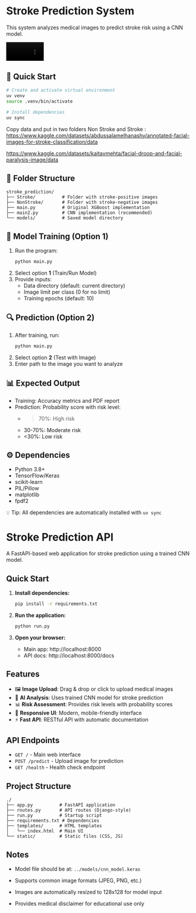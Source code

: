 # Stroke Prediction System

This system analyzes medical images to predict stroke risk using a CNN model.

<video width="20%" controls>
  <source src="https://github.com/user-attachments/assets/43e6caa3-ab09-45d9-af5d-d25ab5842f8f" type="video/mp4">
</video>


## 🚀 Quick Start

```bash
# Create and activate virtual environment
uv venv
source .venv/bin/activate

# Install dependencies
uv sync
```
Copy data and put in two folders Non Stroke and Stroke :
https://www.kaggle.com/datasets/abdussalamelhanashy/annotated-facial-images-for-stroke-classification/data

https://www.kaggle.com/datasets/kaitavmehta/facial-droop-and-facial-paralysis-image/data

## 📂 Folder Structure
```
stroke_prediction/
├── Stroke/          # Folder with stroke-positive images
├── NonStroke/       # Folder with stroke-negative images
├── main.py          # Original XGBoost implementation
├── main2.py         # CNN implementation (recommended)
└── models/          # Saved model directory
```

## 🧠 Model Training (Option 1)
1. Run the program:
   ```bash
   python main.py
   ```
2. Select option **1** (Train/Run Model)
3. Provide inputs:
   - Data directory (default: current directory)
   - Image limit per class (0 for no limit)
   - Training epochs (default: 10)

## 🔍 Prediction (Option 2)
1. After training, run:
   ```bash
   python main.py
   ```
2. Select option **2** (Test with Image)
3. Enter path to the image you want to analyze

## 📊 Expected Output
- Training: Accuracy metrics and PDF report
- Prediction: Probability score with risk level:
  - >70%: High risk
  - 30-70%: Moderate risk
  - <30%: Low risk

## ⚙️ Dependencies
- Python 3.8+
- TensorFlow/Keras
- scikit-learn
- PIL/Pillow
- matplotlib
- fpdf2

💡 Tip: All dependencies are automatically installed with `uv sync`

# Stroke Prediction API

A FastAPI-based web application for stroke prediction using a trained CNN model.

## Quick Start

1. **Install dependencies:**
   ```bash
   pip install -r requirements.txt
   ```

2. **Run the application:**
   ```bash
   python run.py
   ```

3. **Open your browser:**
   - Main app: http://localhost:8000
   - API docs: http://localhost:8000/docs

## Features

- 🖼️ **Image Upload**: Drag & drop or click to upload medical images
- 🧠 **AI Analysis**: Uses trained CNN model for stroke prediction
- 📊 **Risk Assessment**: Provides risk levels with probability scores
- 📱 **Responsive UI**: Modern, mobile-friendly interface
- ⚡ **Fast API**: RESTful API with automatic documentation

## API Endpoints

- `GET /` - Main web interface
- `POST /predict` - Upload image for prediction
- `GET /health` - Health check endpoint

## Project Structure

```
./
├── app.py          # FastAPI application
├── routes.py       # API routes (Django-style)
├── run.py          # Startup script
├── requirements.txt # Dependencies
├── templates/      # HTML templates
│   └── index.html  # Main UI
└── static/         # Static files (CSS, JS)
```

## Notes

- Model file should be at: `../models/cnn_model.keras`
- Supports common image formats (JPEG, PNG, etc.)
- Images are automatically resized to 128x128 for model input

- Provides medical disclaimer for educational use only




